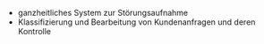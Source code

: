 - ganzheitliches System zur Störungsaufnahme
- Klassifizierung und Bearbeitung von Kundenanfragen und deren Kontrolle
